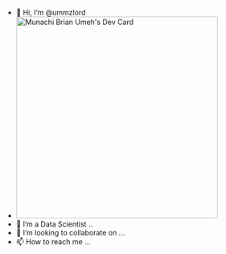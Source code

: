 - 👋 Hi, I’m @ummzlord
- <a href="https://app.daily.dev/ummzlord"><img src="https://api.daily.dev/devcards/8f3169b6855c4dbcaf4c59871c8be617.png?r=kqi" width="400" alt="Munachi Brian Umeh's Dev Card"/></a>
- 👀 I’m a Data Scientist ..
- 💞️ I’m looking to collaborate on ...
- 📫 How to reach me ...


<!---
ummzlord/ummzlord is a ✨ special ✨ repository because its `README.md` (this file) appears on your GitHub profile.
You can click the Preview link to take a look at your changes.
--->
